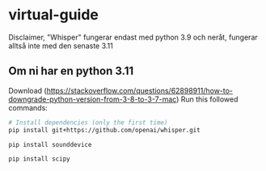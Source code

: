 # virtual-guide
Disclaimer, "Whisper" fungerar endast med python 3.9 och neråt, fungerar alltså inte med den senaste 3.11

## Om ni har en python 3.11
Download (https://stackoverflow.com/questions/62898911/how-to-downgrade-python-version-from-3-8-to-3-7-mac)
Run this followed commands:

``` bash
# Install dependencies (only the first time)
pip install git+https://github.com/openai/whisper.git 

pip install sounddevice

pip install scipy
```
